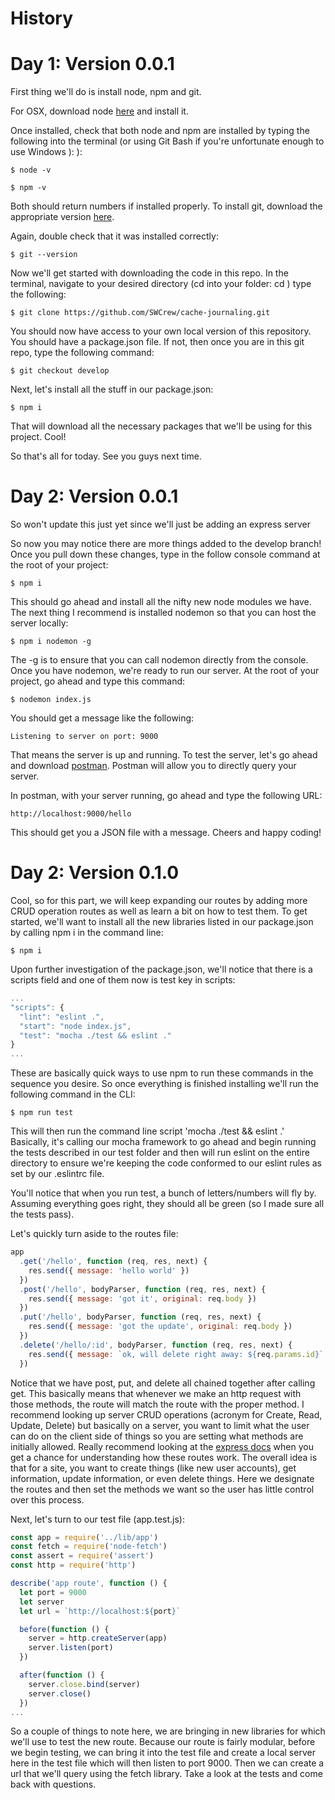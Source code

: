 # History

# Day 1: Version 0.0.1

First thing we'll do is install node, npm and git.

For OSX, download node [here](https://nodejs.org/en/) and install it.

Once installed, check that both node and npm are installed by typing the following into the terminal (or using Git Bash if you're unfortunate enough to use Windows ): ):

```
$ node -v
```
```
$ npm -v
```

Both should return numbers if installed properly. To install git, download the appropriate version [here](https://git-scm.com/downloads).

Again, double check that it was installed correctly:

```
$ git --version
```

Now we'll get started with downloading the code in this repo. In the terminal, navigate to your desired directory (cd into your folder: cd <foldername>) type the following:

```
$ git clone https://github.com/SWCrew/cache-journaling.git
```

You should now have access to your own local version of this repository. You should have a package.json file. 
If not, then once you are in this git repo, type the following command:

```
$ git checkout develop
```

Next, let's install all the stuff in our package.json:

```
$ npm i
```

That will download all the necessary packages that we'll be using for this project. Cool!

So that's all for today. See you guys next time.

# Day 2: Version 0.0.1

So won't update this just yet since we'll just be adding an express server

So now you may notice there are more things added to the develop branch!
Once you pull down these changes, type in the follow console command at the root of your project:

```
$ npm i
```

This should go ahead and install all the nifty new node modules we have. The next thing I recommend is installed nodemon so that you can host the server locally:

```
$ npm i nodemon -g
```

The -g is to ensure that you can call nodemon directly from the console. Once you have nodemon, we're ready to run our server. At the root of your project, go ahead and type this command:

```
$ nodemon index.js
```

You should get a message like the following:

```
Listening to server on port: 9000
```

That means the server is up and running. To test the server, let's go ahead and download [postman](https://www.getpostman.com/). Postman will allow you to directly query your server.

In postman, with your server running, go ahead and type the following URL:

```
http://localhost:9000/hello
```

This should get you a JSON file with a message. Cheers and happy coding!

# Day 2: Version 0.1.0

Cool, so for this part, we will keep expanding our routes by adding more CRUD operation routes as well as learn a bit on how to test them. To get started, we'll want to install all the new libraries listed in our package.json by calling npm i in the command line:

```
$ npm i
```
Upon further investigation of the package.json, we'll notice that there is a scripts field and one of them now is test key in scripts:

```javascript
...
"scripts": {
  "lint": "eslint .",
  "start": "node index.js",
  "test": "mocha ./test && eslint ."
}
...
```

These are basically quick ways to use npm to run these commands in the sequence you desire. So once everything is finished installing we'll run the following command in the CLI: 

```
$ npm run test
```

This will then run the command line script 'mocha ./test && eslint .' Basically, it's calling our mocha framework to go ahead and begin running the tests described in our test folder and then will run eslint on the entire directory to ensure we're keeping the code conformed to our eslint rules as set by our .eslintrc file.

You'll notice that when you run test, a bunch of letters/numbers will fly by. Assuming everything goes right, they should all be green (so I made sure all the tests pass).

Let's quickly turn aside to the routes file:

```javascript
app
  .get('/hello', function (req, res, next) {
    res.send({ message: 'hello world' })
  })
  .post('/hello', bodyParser, function (req, res, next) {
    res.send({ message: 'got it', original: req.body })
  })
  .put('/hello', bodyParser, function (req, res, next) {
    res.send({ message: 'got the update', original: req.body })
  })
  .delete('/hello/:id', bodyParser, function (req, res, next) {
    res.send({ message: `ok, will delete right away: ${req.params.id}` })
  })
```

 Notice that we have post, put, and delete all chained together after calling get. This basically means that whenever we make an http request with those methods, the route will match the route with the proper method. I recommend looking up server CRUD operations (acronym for Create, Read, Update, Delete) but basically on a server, you want to limit what the user can do on the client side of things so you are setting what methods are initially allowed. Really recommend looking at the [express docs](http://expressjs.com/en/api.html) when you get a chance for understanding how these routes work. The overall idea is that for a site, you want to create things (like new user accounts), get information, update information, or even delete things. Here we designate the routes and then set the methods we want so the user has little control over this process.

Next, let's turn to our test file (app.test.js):

```javascript
const app = require('../lib/app')
const fetch = require('node-fetch')
const assert = require('assert')
const http = require('http')

describe('app route', function () {
  let port = 9000
  let server
  let url = `http://localhost:${port}`

  before(function () {
    server = http.createServer(app)
    server.listen(port)
  })

  after(function () {
    server.close.bind(server)
    server.close()
  })
...
```

So a couple of things to note here, we are bringing in new libraries for which we'll use to test the new route. Because our route is fairly modular, before we begin testing, we can bring it into the test file and create a local server here in the test file which will then listen to port 9000. Then we can create a url that we'll query using the fetch library. Take a look at the tests and come back with questions.

